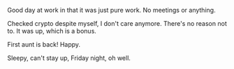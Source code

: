 Good day at work in that it was just pure work. No meetings or anything.

Checked crypto despite myself, I don't care anymore. There's no reason not to. It was up, which is a bonus.

First aunt is back! Happy.

Sleepy, can't stay up, Friday night, oh well.
